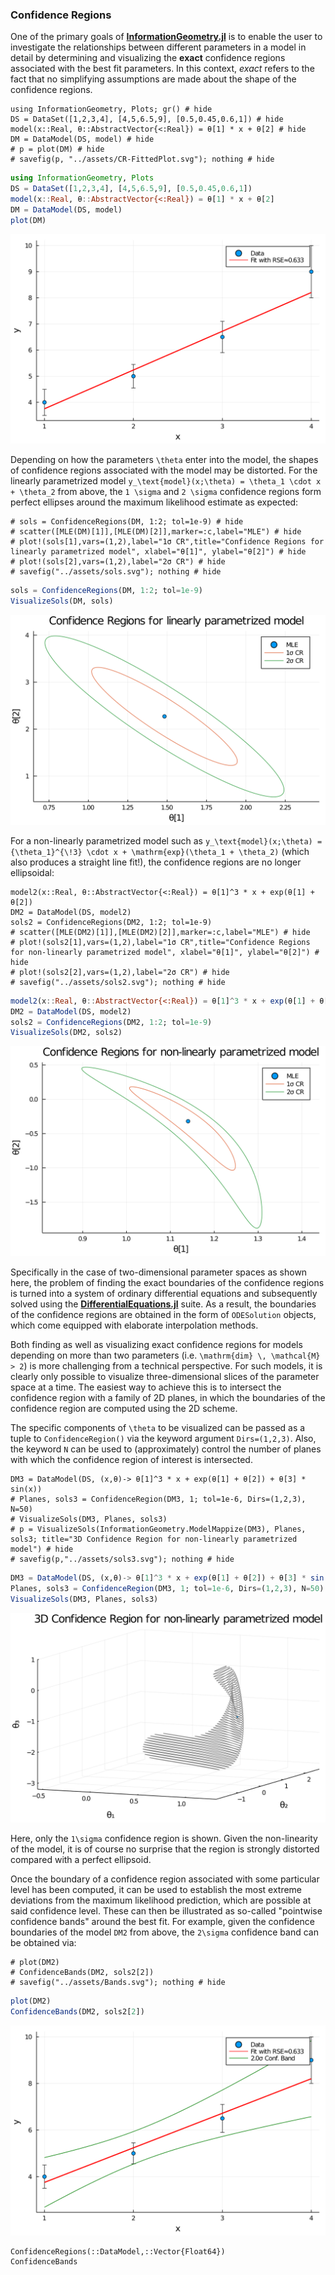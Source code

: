 
### Confidence Regions


One of the primary goals of [**InformationGeometry.jl**](https://github.com/RafaelArutjunjan/InformationGeometry.jl) is to enable the user to investigate the relationships between different parameters in a model in detail by determining and visualizing the **exact** confidence regions associated with the best fit parameters. In this context, *exact* refers to the fact that no simplifying assumptions are made about the shape of the confidence regions.

```@setup 1
using InformationGeometry, Plots; gr() # hide
DS = DataSet([1,2,3,4], [4,5,6.5,9], [0.5,0.45,0.6,1]) # hide
model(x::Real, θ::AbstractVector{<:Real}) = θ[1] * x + θ[2] # hide
DM = DataModel(DS, model) # hide
# p = plot(DM) # hide
# savefig(p, "../assets/CR-FittedPlot.svg"); nothing # hide
```
```julia
using InformationGeometry, Plots
DS = DataSet([1,2,3,4], [4,5,6.5,9], [0.5,0.45,0.6,1])
model(x::Real, θ::AbstractVector{<:Real}) = θ[1] * x + θ[2]
DM = DataModel(DS, model)
plot(DM)
```
![](https://raw.githubusercontent.com/RafaelArutjunjan/InformationGeometry.jl/master/docs/assets/CR-FittedPlot.svg)

Depending on how the parameters ``\theta`` enter into the model, the shapes of confidence regions associated with the model may be distorted. For the linearly parametrized model ``y_\text{model}(x;\theta) = \theta_1 \cdot x + \theta_2`` from above, the ``1 \sigma`` and ``2 \sigma`` confidence regions form perfect ellipses around the maximum likelihood estimate as expected:
```@setup 1
# sols = ConfidenceRegions(DM, 1:2; tol=1e-9) # hide
# scatter([MLE(DM)[1]],[MLE(DM)[2]],marker=:c,label="MLE") # hide
# plot!(sols[1],vars=(1,2),label="1σ CR",title="Confidence Regions for linearly parametrized model", xlabel="θ[1]", ylabel="θ[2]") # hide
# plot!(sols[2],vars=(1,2),label="2σ CR") # hide
# savefig("../assets/sols.svg"); nothing # hide
```
```julia
sols = ConfidenceRegions(DM, 1:2; tol=1e-9)
VisualizeSols(DM, sols)
```
![](https://raw.githubusercontent.com/RafaelArutjunjan/InformationGeometry.jl/master/docs/assets/sols.svg)


For a non-linearly parametrized model such as ``y_\text{model}(x;\theta) = {\theta_1}^{\!3} \cdot x + \mathrm{exp}(\theta_1 + \theta_2)`` (which also produces a straight line fit!), the confidence regions are no longer ellipsoidal:
```@setup 1
model2(x::Real, θ::AbstractVector{<:Real}) = θ[1]^3 * x + exp(θ[1] + θ[2])
DM2 = DataModel(DS, model2)
sols2 = ConfidenceRegions(DM2, 1:2; tol=1e-9)
# scatter([MLE(DM2)[1]],[MLE(DM2)[2]],marker=:c,label="MLE") # hide
# plot!(sols2[1],vars=(1,2),label="1σ CR",title="Confidence Regions for non-linearly parametrized model", xlabel="θ[1]", ylabel="θ[2]") # hide
# plot!(sols2[2],vars=(1,2),label="2σ CR") # hide
# savefig("../assets/sols2.svg"); nothing # hide
```
```julia
model2(x::Real, θ::AbstractVector{<:Real}) = θ[1]^3 * x + exp(θ[1] + θ[2])
DM2 = DataModel(DS, model2)
sols2 = ConfidenceRegions(DM2, 1:2; tol=1e-9)
VisualizeSols(DM2, sols2)
```
![](https://raw.githubusercontent.com/RafaelArutjunjan/InformationGeometry.jl/master/docs/assets/sols2.svg)

Specifically in the case of two-dimensional parameter spaces as shown here, the problem of finding the exact boundaries of the confidence regions is turned into a system of ordinary differential equations and subsequently solved using the [**DifferentialEquations.jl**](https://github.com/SciML/DifferentialEquations.jl) suite. As a result, the boundaries of the confidence regions are obtained in the form of `ODESolution` objects, which come equipped with elaborate interpolation methods.


Both finding as well as visualizing exact confidence regions for models depending on more than two parameters (i.e. ``\mathrm{dim} \, \mathcal{M} > 2``) is more challenging from a technical perspective. For such models, it is clearly only possible to visualize three-dimensional slices of the parameter space at a time. The easiest way to achieve this is to intersect the confidence region with a family of 2D planes, in which the boundaries of the confidence region are computed using the 2D scheme.

The specific components of ``\theta`` to be visualized can be passed as a tuple to `ConfidenceRegion()` via the keyword argument `Dirs=(1,2,3)`. Also, the keyword `N` can be used to (approximately) control the number of planes with which the confidence region of interest is intersected.

```@setup 1
DM3 = DataModel(DS, (x,θ)-> θ[1]^3 * x + exp(θ[1] + θ[2]) + θ[3] * sin(x))
# Planes, sols3 = ConfidenceRegion(DM3, 1; tol=1e-6, Dirs=(1,2,3), N=50)
# VisualizeSols(DM3, Planes, sols3)
# p = VisualizeSols(InformationGeometry.ModelMappize(DM3), Planes, sols3; title="3D Confidence Region for non-linearly parametrized model") # hide
# savefig(p,"../assets/sols3.svg"); nothing # hide
```
```julia
DM3 = DataModel(DS, (x,θ)-> θ[1]^3 * x + exp(θ[1] + θ[2]) + θ[3] * sin(x))
Planes, sols3 = ConfidenceRegion(DM3, 1; tol=1e-6, Dirs=(1,2,3), N=50)
VisualizeSols(DM3, Planes, sols3)
```
![](https://raw.githubusercontent.com/RafaelArutjunjan/InformationGeometry.jl/master/docs/assets/sols3.svg)

Here, only the ``1\sigma`` confidence region is shown. Given the non-linearity of the model, it is of course no surprise that the region is strongly distorted compared with a perfect ellipsoid.


Once the boundary of a confidence region associated with some particular level has been computed, it can be used to establish the most extreme deviations from the maximum likelihood prediction, which are possible at said confidence level. These can then be illustrated as so-called "pointwise confidence bands" around the best fit. For example, given the confidence boundaries of the model `DM2` from above, the ``2\sigma`` confidence band can be obtained via:
```@setup 1
# plot(DM2)
# ConfidenceBands(DM2, sols2[2])
# savefig("../assets/Bands.svg"); nothing # hide
```
```julia
plot(DM2)
ConfidenceBands(DM2, sols2[2])
```
![](https://raw.githubusercontent.com/RafaelArutjunjan/InformationGeometry.jl/master/docs/assets/Bands.svg)

```@docs
ConfidenceRegions(::DataModel,::Vector{Float64})
ConfidenceBands
```
